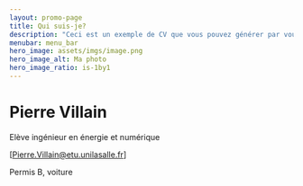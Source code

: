 ```yaml
---
layout: promo-page
title: Qui suis-je?
description: "Ceci est un exemple de CV que vous pouvez générer par vous-même"
menubar: menu_bar
hero_image: assets/imgs/image.png
hero_image_alt: Ma photo
hero_image_ratio: is-1by1
---
```


# Pierre Villain
Elève ingénieur en énergie et numérique



[Pierre.Villain@etu.unilasalle.fr]


Permis B, voiture


